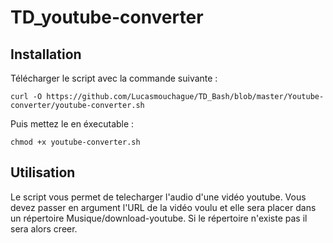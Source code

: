 # TD_youtube-converter
## Installation
Télécharger le script avec la commande suivante :
```
curl -O https://github.com/Lucasmouchague/TD_Bash/blob/master/Youtube-converter/youtube-converter.sh
```
Puis mettez le en éxecutable : 
```
chmod +x youtube-converter.sh
```
## Utilisation
Le script vous permet de telecharger l'audio d'une vidéo youtube. Vous devez passer en argument l'URL de la vidéo voulu et elle sera placer dans un répertoire Musique/download-youtube. Si le répertoire n'existe pas il sera alors creer.

